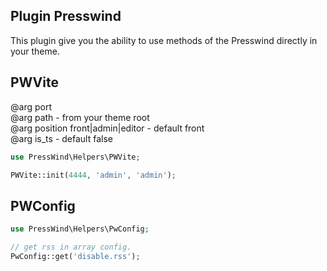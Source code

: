 ## Plugin Presswind

This plugin give you the ability to use methods of the Presswind directly in
your theme.

## PWVite

@arg port  
@arg path - from your theme root  
@arg position front|admin|editor - default front  
@arg is_ts - default false

```php
use PressWind\Helpers\PWVite;

PWVite::init(4444, 'admin', 'admin');
```

## PWConfig

```php
use PressWind\Helpers\PwConfig;

// get rss in array config. 
PwConfig::get('disable.rss');
```
